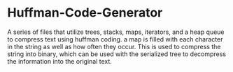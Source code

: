 # Huffman-Code-Generator
A series of files that utilize trees, stacks, maps, iterators, and a heap queue to compress text using huffman coding. a map is filled with each character in the string as well as how often they occur. This is used to compress the string into binary, which can be used with the serialized tree to decompress the information into the original text.
